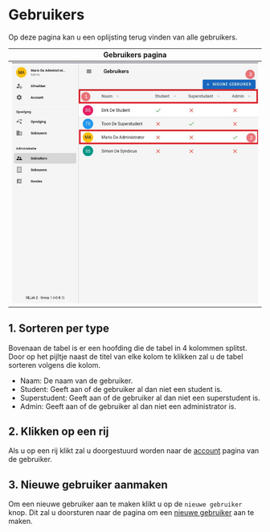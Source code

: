 # Gebruikers

Op deze pagina kan u een oplijsting terug vinden van alle gebruikers.

|                Gebruikers pagina                |
|:-----------------------------------------------:|
| ![](../../assets/administration/gebruikers.jpg) |

## 1. Sorteren per type
Bovenaan de tabel is er een hoofding die de tabel in 4 kolommen splitst.
Door op het pijltje naast de titel van elke kolom te klikken zal u de tabel
sorteren volgens die kolom.

- Naam: De naam van de gebruiker.
- Student: Geeft aan of de gebruiker al dan niet een student is.
- Superstudent: Geeft aan of de gebruiker al dan niet een superstudent is.
- Admin: Geeft aan of de gebruiker al dan niet een administrator is.

## 2. Klikken op een rij
Als u op een rij klikt zal u doorgestuurd worden naar de [account](../account/account.md) pagina
van de gebruiker.

## 3. Nieuwe gebruiker aanmaken
Om een nieuwe gebruiker aan te maken klikt u op de `nieuwe gebruiker` knop. Dit zal u doorsturen
naar de pagina om een [nieuwe gebruiker](./create_gebruikers.md) aan te maken.
